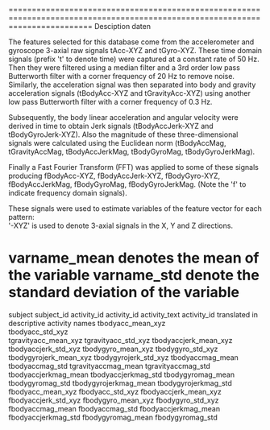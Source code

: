 ==============================================================================================================================
Desciption daten

The features selected for this database come from the accelerometer and gyroscope 3-axial raw signals tAcc-XYZ and tGyro-XYZ. 
These time domain signals (prefix 't' to denote time) were captured at a constant rate of 50 Hz. Then they were filtered using 
a median filter and a 3rd order low pass Butterworth filter with a corner frequency of 20 Hz to remove noise. Similarly, 
the acceleration signal was then separated into body and gravity acceleration signals (tBodyAcc-XYZ and tGravityAcc-XYZ) using 
another low pass Butterworth filter with a corner frequency of 0.3 Hz. 

Subsequently, the body linear acceleration and angular velocity were derived in time to obtain Jerk signals 
(tBodyAccJerk-XYZ and tBodyGyroJerk-XYZ). Also the magnitude of these three-dimensional signals were calculated using the 
Euclidean norm (tBodyAccMag, tGravityAccMag, tBodyAccJerkMag, tBodyGyroMag, tBodyGyroJerkMag). 

Finally a Fast Fourier Transform (FFT) was applied to some of these signals producing fBodyAcc-XYZ, fBodyAccJerk-XYZ, 
fBodyGyro-XYZ, fBodyAccJerkMag, fBodyGyroMag, fBodyGyroJerkMag. (Note the 'f' to indicate frequency domain signals). 

These signals were used to estimate variables of the feature vector for each pattern:  
'-XYZ' is used to denote 3-axial signals in the X, Y and Z directions.

varname_mean denotes the mean of the variable
varname_std denote the standard deviation of the variable
==============================================================================================================================

subject 		        subject_id
activity_id 		    activity_id
activity_text   	    activity_id translated in descriptive activity names
tbodyacc_mean_xyz	
tbodyacc_std_xyz	
tgravityacc_mean_xyz
tgravityacc_std_xyz
tbodyaccjerk_mean_xyz
tbodyaccjerk_std_xyz
tbodygyro_mean_xyz
tbodygyro_std_xyz
tbodygyrojerk_mean_xyz
tbodygyrojerk_std_xyz
tbodyaccmag_mean
tbodyaccmag_std
tgravityaccmag_mean
tgravityaccmag_std
tbodyaccjerkmag_mean
tbodyaccjerkmag_std
tbodygyromag_mean
tbodygyromag_std
tbodygyrojerkmag_mean
tbodygyrojerkmag_std
fbodyacc_mean_xyz
fbodyacc_std_xyz
fbodyaccjerk_mean_xyz
fbodyaccjerk_std_xyz
fbodygyro_mean_xyz
fbodygyro_std_xyz
fbodyaccmag_mean
fbodyaccmag_std
fbodyaccjerkmag_mean
fbodyaccjerkmag_std
fbodygyromag_mean
fbodygyromag_std

